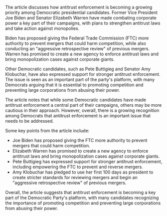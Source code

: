 The article discusses how antitrust enforcement is becoming a growing priority among Democratic presidential candidates. Former Vice President Joe Biden and Senator Elizabeth Warren have made combating corporate power a key part of their campaigns, with plans to strengthen antitrust laws and take action against monopolies.

Biden has proposed giving the Federal Trade Commission (FTC) more authority to prevent mergers that could harm competition, while also conducting an "aggressive retrospective review" of previous mergers. Warren has promised to create a new agency to enforce antitrust laws and bring monopolization cases against corporate giants.

Other Democratic candidates, such as Pete Buttigieg and Senator Amy Klobuchar, have also expressed support for stronger antitrust enforcement. The issue is seen as an important part of the party's platform, with many Democrats arguing that it is essential to promoting competition and preventing large corporations from abusing their power.

The article notes that while some Democratic candidates have made antitrust enforcement a central part of their campaigns, others may be more cautious in their approach. However, overall, there is a growing recognition among Democrats that antitrust enforcement is an important issue that needs to be addressed.

Some key points from the article include:

* Joe Biden has proposed giving the FTC more authority to prevent mergers that could harm competition.
* Elizabeth Warren has promised to create a new agency to enforce antitrust laws and bring monopolization cases against corporate giants.
* Pete Buttigieg has expressed support for stronger antitrust enforcement, including empowering the FTC to prevent and reverse mergers.
* Amy Klobuchar has pledged to use her first 100 days as president to create stricter standards for reviewing mergers and begin an "aggressive retrospective review" of previous mergers.

Overall, the article suggests that antitrust enforcement is becoming a key part of the Democratic Party's platform, with many candidates recognizing the importance of promoting competition and preventing large corporations from abusing their power.